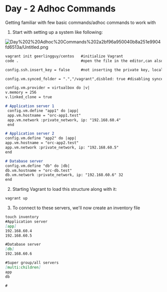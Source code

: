 # Day - 2 Adhoc Commands

Getting familiar with few basic commands/adhoc commands to work with

1. Start with setting up a system like following:

![Day%202%20Adhoc%20Commands%202a2bf96a950040b8a251e9904fd6513a/Untitled.png](Day%202%20Adhoc%20Commands%202a2bf96a950040b8a251e9904fd6513a/Untitled.png)

```markdown
vagrant init geerlingguy/centos   #initialize Vagrant
code .                            #open the file in the editor,can also nvim <filename>

config.ssh.insert_key = false     #not inserting the private key, local system you know

config.vm.synced_folder = ".","/vagrant",disbled: true #disabling synced folders in case it causes issues

config.vm.provider = virtualbox do |v|
v.memory = 256
v.linked_clone = true

# Application server 1
 config.vm.define "app1" do |app|
 app.vm.hostname = "orc-app1.test"
 app.vm.network :private_network, ip: "192.168.60.4"
 end 

# Application server 2
config.vm.define "app2" do |app| 
app.vm.hostname = "orc-app2.test" 
app.vm.network :private_network, ip: "192.168.60.5"
end

# Database server
config.vm.define "db" do |db| 
db.vm.hostname = "orc-db.test" 
db.vm.network :private_network, ip: "192.168.60.6" 32
end

```

2. Starting Vagrant to load this structure along with it:

```markdown
vagrant up
```

3. To connect to these servers, we'll now create an inventory file 

```markdown
touch inventory
#Application server
[app]
192.168.60.4
192.168.60.5

#Database server
[db]
192.168.60.6

#Super group/all servers
[multi:children]
app
db

#

```